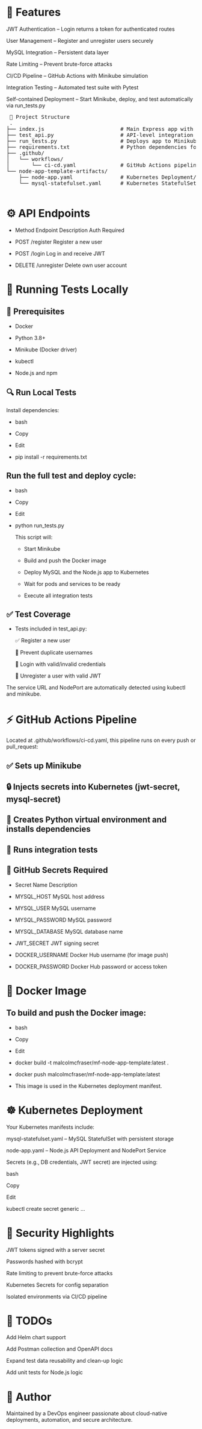 # 🚀 Features

JWT Authentication – Login returns a token for authenticated routes

User Management – Register and unregister users securely

MySQL Integration – Persistent data layer

Rate Limiting – Prevent brute-force attacks

CI/CD Pipeline – GitHub Actions with Minikube simulation

Integration Testing – Automated test suite with Pytest

Self-contained Deployment – Start Minikube, deploy, and test automatically via run_tests.py

<pre> 📁 Project Structure   
 .
├── index.js                        # Main Express app with auth endpoints
├── test_api.py                     # API-level integration tests (Pytest)
├── run_tests.py                    # Deploys app to Minikube and runs tests
├── requirements.txt                # Python dependencies for testing
├── .github/
│   └── workflows/
│       └── ci-cd.yaml              # GitHub Actions pipeline config
└── node-app-template-artifacts/
    ├── node-app.yaml               # Kubernetes Deployment/Service for Node.js app
    └── mysql-statefulset.yaml      # Kubernetes StatefulSet for MySQL
  </pre>

# ⚙️ API Endpoints 

- Method	Endpoint	Description	Auth Required 

- POST	/register	Register a new user	

- POST	/login	Log in and receive JWT	

- DELETE	/unregister	Delete own user account	

# 🧪 Running Tests Locally

## 🐳 Prerequisites

- Docker

- Python 3.8+

- Minikube (Docker driver)

- kubectl

- Node.js and npm


## 🔍 Run Local Tests
Install dependencies:

- bash
  
- Copy
  
- Edit
  
- pip install -r requirements.txt


## Run the full test and deploy cycle:

- bash
  
- Copy
  
- Edit
  
- python run_tests.py

     This script will:
     
     - Start Minikube
      
     - Build and push the Docker image
      
     - Deploy MySQL and the Node.js app to Kubernetes
      
     - Wait for pods and services to be ready
      
     - Execute all integration tests

## ✅ Test Coverage
- Tests included in test_api.py:

     ✅ Register a new user
     
     🚫 Prevent duplicate usernames
     
     🔐 Login with valid/invalid credentials
     
     🧼 Unregister a user with valid JWT

The service URL and NodePort are automatically detected using kubectl and minikube.

# ⚡ GitHub Actions Pipeline
Located at .github/workflows/ci-cd.yaml, this pipeline runs on every push or pull_request:

## ✅ Sets up Minikube

## 🔒 Injects secrets into Kubernetes (jwt-secret, mysql-secret)

## 🐍 Creates Python virtual environment and installs dependencies

## 🧪 Runs integration tests

## 🔑 GitHub Secrets Required

  - Secret Name	Description
  
  - MYSQL_HOST	MySQL host address
  
  - MYSQL_USER	MySQL username
  
  - MYSQL_PASSWORD	MySQL password
  
  - MYSQL_DATABASE	MySQL database name
  
  - JWT_SECRET	JWT signing secret
  
  - DOCKER_USERNAME	Docker Hub username (for image push)
  
  - DOCKER_PASSWORD	Docker Hub password or access token

# 🐳 Docker Image
## To build and push the Docker image:

- bash

- Copy

- Edit

- docker build -t malcolmcfraser/mf-node-app-template:latest .

- docker push malcolmcfraser/mf-node-app-template:latest

- This image is used in the Kubernetes deployment manifest.


# ☸️ Kubernetes Deployment
Your Kubernetes manifests include:

mysql-statefulset.yaml – MySQL StatefulSet with persistent storage

node-app.yaml – Node.js API Deployment and NodePort Service

Secrets (e.g., DB credentials, JWT secret) are injected using:

bash

Copy

Edit

kubectl create secret generic ...

# 🔐 Security Highlights
JWT tokens signed with a server secret

Passwords hashed with bcrypt

Rate limiting to prevent brute-force attacks

Kubernetes Secrets for config separation

Isolated environments via CI/CD pipeline

# 📌 TODOs
 Add Helm chart support

 Add Postman collection and OpenAPI docs

 Expand test data reusability and clean-up logic

 Add unit tests for Node.js logic

# 👥 Author
Maintained by a DevOps engineer passionate about cloud-native deployments, automation, and secure architecture.
